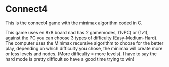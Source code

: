# Connect4
This is the connect4 game with the minimax algorithm coded in C.

This game uses en 8x8 board nad has 2 gamemodes, (1vPC) or (1v1), against the PC you can choose 3 types of difficulty (Easy-Medium-Hard).
The computer uses the Minimax recursive algorithm to choose for the better play, depending on which difficulty you chose, the minimax 
will create more or less levels and nodes. (More difficulty = more levels). 
I have to say the hard mode is pretty difficult so have a good time trying to win!
